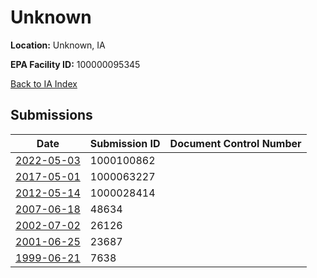 # Unknown

**Location:** Unknown, IA

**EPA Facility ID:** 100000095345

[Back to IA Index](../../index.md)

## Submissions

| Date | Submission ID | Document Control Number |
|------|--------------|-------------------------|
| [2022-05-03](submissions/1000100862.md) | 1000100862 |  |
| [2017-05-01](submissions/1000063227.md) | 1000063227 |  |
| [2012-05-14](submissions/1000028414.md) | 1000028414 |  |
| [2007-06-18](submissions/48634.md) | 48634 |  |
| [2002-07-02](submissions/26126.md) | 26126 |  |
| [2001-06-25](submissions/23687.md) | 23687 |  |
| [1999-06-21](submissions/7638.md) | 7638 |  |
